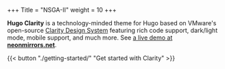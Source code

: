 +++
Title = "NSGA-II"
weight = 10
+++

__Hugo Clarity__ is a technology-minded theme for Hugo based on VMware's open-source [Clarity Design System](https://clarity.design/) featuring rich code support, dark/light mode, mobile support, and much more. See [a live demo at __neonmirrors.net__](https://neonmirrors.net/).

{{< button "./getting-started/" "Get started with Clarity" >}}
